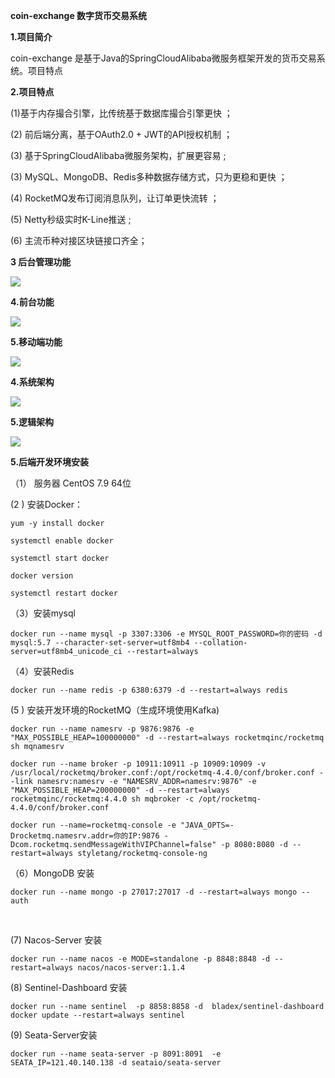 **coin-exchange  数字货币交易系统**

**1.项目简介**

  coin-exchange 是基于Java的SpringCloudAlibaba微服务框架开发的货币交易系统。项目特点

**2.项目特点**

(1)基于内存撮合引擎，比传统基于数据库撮合引擎更快 ；

(2) 前后端分离，基于OAuth2.0 + JWT的API授权机制 ；

(3) 基于SpringCloudAlibaba微服务架构，扩展更容易 ;

(3) MySQL、MongoDB、Redis多种数据存储方式，只为更稳和更快 ；

(4) RocketMQ发布订阅消息队列，让订单更快流转 ；

(5) Netty秒级实时K-Line推送 ;

(6) 主流币种对接区块链接口齐全；

**3 后台管理功能**

![](H:\gitup\coin-exchange\arch\图片1.png)

**4.前台功能**

![](H:\gitup\coin-exchange\arch\图片2.png)

**5.移动端功能**

![](H:\gitup\coin-exchange\arch\图片3.png)

**4.系统架构**

![](H:\gitup\coin-exchange\arch\图片4.png)

**5.逻辑架构**

![](H:\gitup\coin-exchange\arch\图片5.png)

**5.后端开发环境安装**

 （1） 服务器  CentOS 7.9 64位 

   (2 )  安装Docker：

  <!--安装docker-->

 `yum -y install docker`

  <!--开机自启-->

`systemctl enable docker`

<!--启动Docker-->

`systemctl start docker`

<!--查看Docker当前的版本-->

`docker version`

<!--启动docker-->

`systemctl restart docker`

（3）安装mysql

`docker run --name mysql -p 3307:3306 -e MYSQL_ROOT_PASSWORD=你的密码 -d mysql:5.7 --character-set-server=utf8mb4 --collation-server=utf8mb4_unicode_ci --restart=always`

（4）安装Redis

 `docker run --name redis -p 6380:6379 -d --restart=always redis`

   <!--Redis 密码配置 略-->

(5 )  安装开发环境的RocketMQ（生成环境使用Kafka)

<!--Namesrv的安装-->

`docker run --name namesrv -p 9876:9876 -e "MAX_POSSIBLE_HEAP=100000000" -d --restart=always rocketmqinc/rocketmq sh mqnamesrv`

<!--Namesrv 的配置 略-->

<!--安装broker-->

`docker run --name broker -p 10911:10911 -p 10909:10909 -v /usr/local/rocketmq/broker.conf:/opt/rocketmq-4.4.0/conf/broker.conf --link namesrv:namesrv -e "NAMESRV_ADDR=namesrv:9876" -e "MAX_POSSIBLE_HEAP=200000000" -d --restart=always rocketmqinc/rocketmq:4.4.0 sh mqbroker -c /opt/rocketmq-4.4.0/conf/broker.conf`

<!--安装 console-->

`docker run --name=rocketmq-console -e "JAVA_OPTS=-Drocketmq.namesrv.addr=你的IP:9876 -Dcom.rocketmq.sendMessageWithVIPChannel=false" -p 8080:8080 -d --restart=always styletang/rocketmq-console-ng`

（6）MongoDB 安装

`docker run --name mongo -p 27017:27017 -d --restart=always mongo --auth`

​    <!--设置密码 略-->

 (7) Nacos-Server  安装

`docker run --name nacos -e MODE=standalone -p 8848:8848 -d --restart=always nacos/nacos-server:1.1.4`

(8) Sentinel-Dashboard 安装

`docker run --name sentinel  -p 8858:8858 -d  bladex/sentinel-dashboard`
`docker update --restart=always sentinel`

(9) Seata-Server安装

`docker run --name seata-server -p 8091:8091  -e SEATA_IP=121.40.140.138 -d seataio/seata-server`



# 



​    